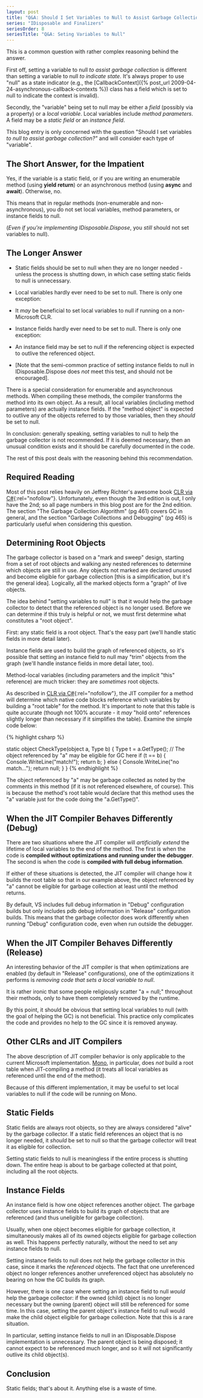 ```yaml
---
layout: post
title: "Q&A: Should I Set Variables to Null to Assist Garbage Collection?"
series: "IDisposable and Finalizers"
seriesOrder: 8
seriesTitle: "Q&A: Seting Variables to Null"
---
```

This is a common question with rather complex reasoning behind the answer.

First off, setting a variable to null _to assist garbage collection_ is different than setting a variable to null _to indicate state_. It's always proper to use "null" as a state indicator (e.g., the [CallbackContext]({% post_url 2009-04-24-asynchronous-callback-contexts %}) class has a field which is set to null to indicate the context is invalid).

Secondly, the "variable" being set to null may be either a _field_ (possibly via a property) or a _local variable_. Local variables include _method parameters_. A field may be a _static field_ or an _instance field_.

This blog entry is only concerned with the question "Should I set variables _to null to assist garbage collection?"_ and will consider each type of "variable".

## The Short Answer, for the Impatient

Yes, if the variable is a static field, or if you are writing an enumerable method (using **yield return**) or an asynchronous method (using **async** and **await**). Otherwise, no.

This means that in regular methods (non-enumerable and non-asynchronous), you do not set local variables, method parameters, or instance fields to null.

(_Even if you're implementing IDisposable.Dispose_, you _still_ should not set variables to null).

## The Longer Answer

- Static fields should be set to null when they are no longer needed - unless the process is shutting down, in which case setting static fields to null is unnecessary.
- Local variables hardly ever need to be set to null. There is only one exception:

 - It _may_ be beneficial to set local variables to null if running on a non-Microsoft CLR.

 - Instance fields hardly ever need to be set to null. There is only one exception:

  - An instance field may be set to null if the referencing object is expected to outlive the referenced object.
  - [Note that the semi-common practice of setting instance fields to null in IDisposable.Dispose does _not_ meet this test, and should not be encouraged].

There is a special consideration for enumerable and asynchronous methods. When compiling these methods, the compiler transforms the method into its own object. As a result, all local variables (including method parameters) are actually instance fields. If the "method object" is expected to outlive any of the objects referred to by those variables, then they _should_ be set to null.

In conclusion: generally speaking, setting variables to null to help the garbage collector is not recommended. If it is deemed necessary, then an unusual condition exists and it should be carefully documented in the code.

The rest of this post deals with the reasoning behind this recommendation.

## Required Reading

Most of this post relies heavily on Jeffrey Richter's awesome book [CLR via C#](http://www.amazon.com/gp/product/0735627045?ie=UTF8&tag=stepheclearys-20&linkCode=as2&camp=1789&creative=390957&creativeASIN=0735627045){:rel="nofollow"}. Unfortunately, even though the 3rd edition is out, I only have the 2nd; so all page numbers in this blog post are for the 2nd edition. The section "The Garbage Collection Algorithm" (pg 461) covers GC in general, and the section "Garbage Collections and Debugging" (pg 465) is particularly useful when considering this question.

## Determining Root Objects

The garbage collector is based on a "mark and sweep" design, starting from a set of root objects and walking any nested references to determine which objects are still in use. Any objects not marked are declared unused and become eligible for garbage collection [this is a simplification, but it's the general idea]. Logically, all the marked objects form a "graph" of live objects.

The idea behind "setting variables to null" is that it would help the garbage collector to detect that the referenced object is no longer used. Before we can determine if this truly is helpful or not, we must first determine what constitutes a "root object".

First: any static field is a root object. That's the easy part (we'll handle static fields in more detail later).

Instance fields are used to build the graph of referenced objects, so it's possible that setting an instance field to null may "trim" objects from the graph (we'll handle instance fields in more detail later, too).

Method-local variables (including parameters and the implicit "this" reference) are much tricker: they are _sometimes_ root objects.

As described in [CLR via C#](http://www.amazon.com/gp/product/0735627045?ie=UTF8&tag=stepheclearys-20&linkCode=as2&camp=1789&creative=390957&creativeASIN=0735627045){:rel="nofollow"}, the JIT compiler for a method will determine which native code blocks reference which variables by building a "root table" for the method. It's important to note that this table is quite accurate (though not 100% accurate - it _may_ "hold onto" references slightly longer than necessary if it simplifies the table). Examine the simple code below:

{% highlight csharp %}

static object CheckType(object a, Type b)
{
  Type t = a.GetType();
  // The object referenced by "a" may be eligible for GC here
  if (t == b)
  {
    Console.WriteLine("match!");
    return b;
  }
  else
  {
    Console.WriteLine("no match...");
    return null;
  }
}
{% endhighlight %}

The object referenced by "a" may be garbage collected as noted by the comments in this method (if it is not referenced elsewhere, of course). This is because the method's root table would declare that this method uses the "a" variable just for the code doing the "a.GetType()".

## When the JIT Compiler Behaves Differently (Debug)

There are two situations where the JIT compiler will _artificially extend_ the lifetime of local variables to the end of the method. The first is when the code is **compiled without optimizations and running under the debugger**. The second is when the code is **compiled with full debug information**.

If either of these situations is detected, the JIT compiler will change how it builds the root table so that in our example above, the object referenced by "a" cannot be eligible for garbage collection at least until the method returns.

By default, VS includes full debug information in "Debug" configuration builds but only includes pdb debug information in "Release" configuration builds. This means that the garbage collector does work differently when running "Debug" configuration code, even when run outside the debugger.

## When the JIT Compiler Behaves Differently (Release)

An interesting behavior of the JIT compiler is that when optimizations are enabled (by default in "Release" configurations), one of the optimizations it performs is _removing code that sets a local variable to null_.

It is rather ironic that some people religiously scatter "a = null;" throughout their methods, only to have them completely removed by the runtime.

By this point, it should be obvious that setting local variables to null (with the goal of helping the GC) is not beneficial. This practice only complicates the code and provides no help to the GC since it is removed anyway.

## Other CLRs and JIT Compilers

The above description of JIT compiler behavior is only applicable to the current Microsoft implementation. [Mono](http://www.mono-project.com/Compacting_GC), in particular, does _not_ build a root table when JIT-compiling a method (it treats all local variables as referenced until the end of the method).

Because of this different implementation, it may be useful to set local variables to null if the code will be running on Mono.

## Static Fields

Static fields are always root objects, so they are always considered "alive" by the garbage collector. If a static field references an object that is no longer needed, it _should_ be set to null so that the garbage collector will treat it as eligible for collection.

Setting static fields to null is meaningless if the entire process is shutting down. The entire heap is about to be garbage collected at that point, including all the root objects.

## Instance Fields

An instance field is how one object references another object. The garbage collector uses instance fields to build its graph of objects that are referenced (and thus uneligible for garbage collection).

Usually, when one object becomes eligible for garbage collection, it simultaneously makes all of its owned objects eligible for garbage collection as well. This happens perfectly naturally, without the need to set any instance fields to null.

Setting instance fields to null does not help the garbage collector in this case, since it marks the _referenced_ objects. The fact that one unreferenced object no longer references another unreferenced object has absolutely no bearing on how the GC builds its graph.

However, there is one case where setting an instance field to null _would_ help the garbage collector: if the owned (child) object is no longer necessary but the owning (parent) object will still be referenced for some time. In this case, setting the parent object's instance field to null would make the child object eligible for garbage collection. Note that this is a rare situation.

In particular, setting instance fields to null in an IDisposable.Dispose implementation is unnecessary. The parent object is being disposed; it cannot expect to be referenced much longer, and so it will not significantly outlive its child object(s).

## Conclusion

Static fields; that's about it. Anything else is a waste of time.

